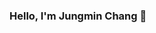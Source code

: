 ### Hello, I'm Jungmin Chang 👋

<!--
**jungmini0301/jungmini0301** is a ✨ _special_ ✨ repository because its `README.md` (this file) appears on your GitHub profile.

I'm a second year master's student in Public Health at McGill University. My interests revolve around health data science, surveillance & business analytics. Thanks for visiting and I'd love to connect! :

- 🔭 I’m currently working on ...
- 🌱 I’m currently learning ...
- 👯 I’m looking to collaborate on ...
- 🤔 I’m looking for help with ...
- 💬 Ask me about ...
- 📫 How to reach me: ...
- 😄 Pronouns: ...
- ⚡ Fun fact: ...
-->
